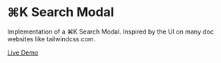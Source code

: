 # ⌘K Search Modal

Implementation of a ⌘K Search Modal. Inspired by the UI on many doc websites like tailwindcss.com.

[Live Demo](https://ksearch.vercel.app)
